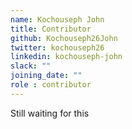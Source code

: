 ```yaml
---
name: Kochouseph John
title: Contributor
github: Kochouseph26John
twitter: kochouseph26
linkedin: kochouseph-john
slack: ""
joining_date: ""
role : contributor
---
```


Still waiting for this
